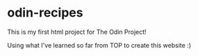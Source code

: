 # odin-recipes

This is my first html project for The Odin Project!

Using what I've learned so far from TOP to create this website :)
